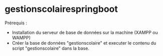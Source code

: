 # gestionscolairespringboot


Prérequis :
- Installation du serveur de base de données sur la machine (XAMPP ou WAMPP)
- Créer la base de données "gestionscolaire" et  executer le contenu du script "gestionscolaire" dans la base.

